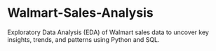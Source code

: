 # Walmart-Sales-Analysis
Exploratory Data Analysis (EDA) of Walmart sales data to uncover key insights, trends, and patterns using Python and SQL.
